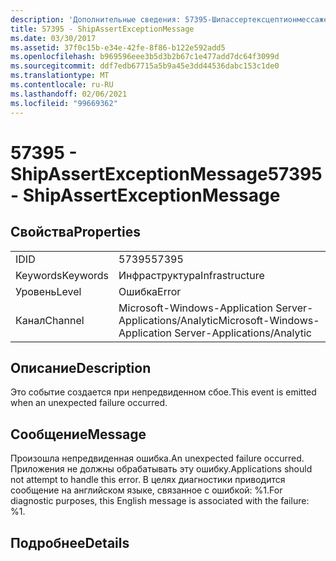 ```yaml
---
description: 'Дополнительные сведения: 57395-Шипассертексцептионмессаже'
title: 57395 - ShipAssertExceptionMessage
ms.date: 03/30/2017
ms.assetid: 37f0c15b-e34e-42fe-8f86-b122e592add5
ms.openlocfilehash: b969596eee3b5d3b2b67c1e477add7dc64f3099d
ms.sourcegitcommit: ddf7edb67715a5b9a45e3dd44536dabc153c1de0
ms.translationtype: MT
ms.contentlocale: ru-RU
ms.lasthandoff: 02/06/2021
ms.locfileid: "99669362"
---
```

# <a name="57395---shipassertexceptionmessage"></a><span data-ttu-id="83ac2-103">57395 - ShipAssertExceptionMessage</span><span class="sxs-lookup"><span data-stu-id="83ac2-103">57395 - ShipAssertExceptionMessage</span></span>

## <a name="properties"></a><span data-ttu-id="83ac2-104">Свойства</span><span class="sxs-lookup"><span data-stu-id="83ac2-104">Properties</span></span>  
  
|||  
|-|-|  
|<span data-ttu-id="83ac2-105">ID</span><span class="sxs-lookup"><span data-stu-id="83ac2-105">ID</span></span>|<span data-ttu-id="83ac2-106">57395</span><span class="sxs-lookup"><span data-stu-id="83ac2-106">57395</span></span>|  
|<span data-ttu-id="83ac2-107">Keywords</span><span class="sxs-lookup"><span data-stu-id="83ac2-107">Keywords</span></span>|<span data-ttu-id="83ac2-108">Инфраструктура</span><span class="sxs-lookup"><span data-stu-id="83ac2-108">Infrastructure</span></span>|  
|<span data-ttu-id="83ac2-109">Уровень</span><span class="sxs-lookup"><span data-stu-id="83ac2-109">Level</span></span>|<span data-ttu-id="83ac2-110">Ошибка</span><span class="sxs-lookup"><span data-stu-id="83ac2-110">Error</span></span>|  
|<span data-ttu-id="83ac2-111">Канал</span><span class="sxs-lookup"><span data-stu-id="83ac2-111">Channel</span></span>|<span data-ttu-id="83ac2-112">Microsoft-Windows-Application Server-Applications/Analytic</span><span class="sxs-lookup"><span data-stu-id="83ac2-112">Microsoft-Windows-Application Server-Applications/Analytic</span></span>|  
  
## <a name="description"></a><span data-ttu-id="83ac2-113">Описание</span><span class="sxs-lookup"><span data-stu-id="83ac2-113">Description</span></span>  

 <span data-ttu-id="83ac2-114">Это событие создается при непредвиденном сбое.</span><span class="sxs-lookup"><span data-stu-id="83ac2-114">This event is emitted when an unexpected failure occurred.</span></span>  
  
## <a name="message"></a><span data-ttu-id="83ac2-115">Сообщение</span><span class="sxs-lookup"><span data-stu-id="83ac2-115">Message</span></span>  

 <span data-ttu-id="83ac2-116">Произошла непредвиденная ошибка.</span><span class="sxs-lookup"><span data-stu-id="83ac2-116">An unexpected failure occurred.</span></span> <span data-ttu-id="83ac2-117">Приложения не должны обрабатывать эту ошибку.</span><span class="sxs-lookup"><span data-stu-id="83ac2-117">Applications should not attempt to handle this error.</span></span> <span data-ttu-id="83ac2-118">В целях диагностики приводится сообщение на английском языке, связанное с ошибкой: %1.</span><span class="sxs-lookup"><span data-stu-id="83ac2-118">For diagnostic purposes, this English message is associated with the failure: %1.</span></span>  
  
## <a name="details"></a><span data-ttu-id="83ac2-119">Подробнее</span><span class="sxs-lookup"><span data-stu-id="83ac2-119">Details</span></span>
